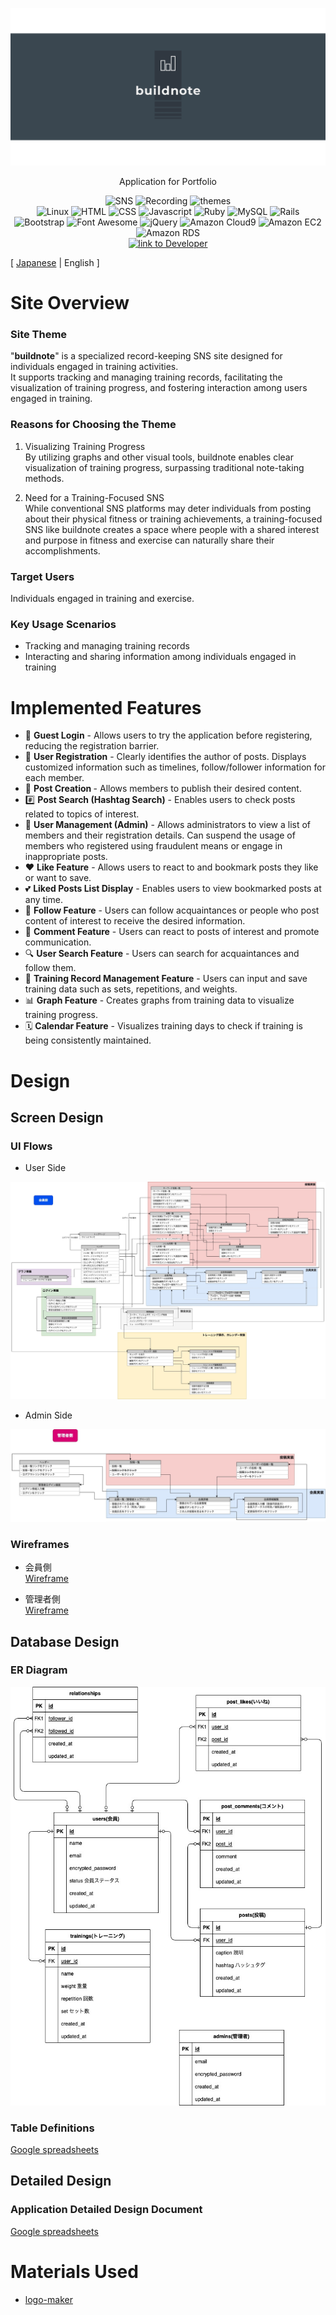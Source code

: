 <p align="center">
<img src="app/assets/images/buildnote/linkedin_banner_image_2.png" alt="buildnote">
</p>

<p align="center">
Application for Portfolio
</p>

<p align="center">
<img src="https://img.shields.io/badge/SNS-ffd700" alt="SNS">
<img src="https://img.shields.io/badge/Recording-ffd700" alt="Recording">
<img src="https://img.shields.io/badge/themes-ffd700" alt="themes">
<br>
<img src="https://img.shields.io/badge/-Linux-6C6694.svg?logo=linux&style=flat" alt="Linux">
<img src="https://img.shields.io/badge/-HTML-333.svg?logo=html5&style=flat" alt="HTML">
<img src="https://img.shields.io/badge/-CSS-1572B6.svg?logo=css3&style=flat" alt="CSS">
<img src="https://img.shields.io/badge/Javascript-276DC3.svg?logo=javascript&style=flat" alt="Javascript">
<img src="https://img.shields.io/badge/-Ruby%203.1.2p20-CC342D.svg?logo=Ruby&style=flat" alt="Ruby">
<img src="https://img.shields.io/badge/-MySQL-4479A1.svg?logo=mysql&style=flat" alt="MySQL">
<img src="https://img.shields.io/badge/-Rails%206.1.7.3-CC0000.svg?logo=rubyonrails&style=flat" alt="Rails">
<img src="https://img.shields.io/badge/-Bootstrap-563D7C.svg?logo=bootstrap&style=flat" alt="Bootstrap">
<img src="https://img.shields.io/badge/-Font%20Awesome-fffafa.svg?logo=fontawesome&style=flat" alt="Font Awesome">
<img src="https://img.shields.io/badge/-jQuery-0769AD.svg?logo=jquery&style=flat" alt="jQuery">
<img src="https://img.shields.io/badge/Amazon%20Cloud9-blue" alt="Amazon Cloud9">
<img src="https://img.shields.io/badge/-Amazon%20EC2-ff4500.svg?logo=amazonec2&style=flat" alt="Amazon EC2">
<img src="https://img.shields.io/badge/-Amazon%20RDS-000080.svg?logo=amazonrds&style=flat" alt="Amazon RDS">
<br>
<a href="https://github.com/yusukeee811">
<img src="https://img.shields.io/badge/Created%20by-yusukeee811-blue?logo=github" alt="link to Developer">
</a>
</p>

[ [Japanese](README.md) | English ]
# Site Overview
### Site Theme
"<b>buildnote</b>" is a specialized record-keeping SNS site designed for individuals engaged in training activities. <br>
It supports tracking and managing training records, facilitating the visualization of training progress, and fostering interaction among users engaged in training.

### Reasons for Choosing the Theme
1. Visualizing Training Progress <br>
   By utilizing graphs and other visual tools, buildnote enables clear visualization of training progress, surpassing traditional note-taking methods. <br>

2. Need for a Training-Focused SNS<br>
   While conventional SNS platforms may deter individuals from posting about their physical fitness or training achievements, a training-focused SNS like buildnote creates a space where people with a shared interest and purpose in fitness and exercise can naturally share their accomplishments.

### Target Users
Individuals engaged in training and exercise.

### Key Usage Scenarios
- Tracking and managing training records
- Interacting and sharing information among individuals engaged in training

# Implemented Features
- 🚪 <b>Guest Login</b> - Allows users to try the application before registering, reducing the registration barrier.
- 👥 <b>User Registration</b> - Clearly identifies the author of posts. Displays customized information such as timelines, follow/follower information for each member.
- 📸 <b>Post Creation </b>- Allows members to publish their desired content.
- #️⃣ <b>Post Search (Hashtag Search)</b> - Enables users to check posts related to topics of interest.
- 👑 <b>User Management (Admin)</b> - Allows administrators to view a list of members and their registration details. Can suspend the usage of members who registered using fraudulent means or engage in inappropriate posts.
- ❤ <b>Like Feature</b> - Allows users to react to and bookmark posts they like or want to save.
- 💕 <b>Liked Posts List Display</b> - Enables users to view bookmarked posts at any time.
- 🤝 <b>Follow Feature</b> - Users can follow acquaintances or people who post content of interest to receive the desired information.
- 💬 <b>Comment Feature</b> - Users can react to posts of interest and promote communication.
- 🔍 <b>User Search Feature</b> - Users can search for acquaintances and follow them.
- 📝 <b>Training Record Management Feature</b> - Users can input and save training data such as sets, repetitions, and weights.
- 📊 <b>Graph Feature</b> - Creates graphs from training data to visualize training progress.
- 🗓 <b>Calendar Feature</b> - Visualizes training days to check if training is being consistently maintained.

# Design
## Screen Design
### UI Flows
- User Side

<p align="center">
<img src="app/assets/images/UI_Flows/UIFlows_user.jpg" alt="UI Flows User">
</p>

- Admin Side

<p align="center">
<img src="app/assets/images/UI_Flows/UIFlows_admin.jpg" alt="UI Flows Admin">
</p>

### Wireframes
- 会員側 <br>
[Wireframe](app/assets/pdf/Wire_frame/wireframe_user.pdf)

- 管理者側 <br>
[Wireframe](app/assets/pdf/Wire_frame/wireframe_admin.pdf)

## Database Design
### ER Diagram

<p align="center">
<img src="app/assets/images/ER_diagram/ER_diagram.jpg" alt="ER diagram">
</p>

### Table Definitions
[Google spreadsheets](https://docs.google.com/spreadsheets/d/1eoqDMm04hEqI0XbXiWhPfNqwQ6nZfI0DdmKXfF4AtBg/edit?usp=sharing)

## Detailed Design
### Application Detailed Design Document

[Google spreadsheets](https://docs.google.com/spreadsheets/d/15XIUHg1zwqNAPrMz759BzxNL3kP_FmTqh-AW7rmOd30/edit?usp=sharing)

# Materials Used
- [logo-maker](https://www.shopify.com/jp/tools/logo-maker)